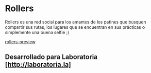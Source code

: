 # Rollers
Rollers es una red social para los amantes de los patines que busquen compartir sus rutas, los lugares que se encuentran en sus prácticas o simplemente una buena selfie ;)

[rollers-preview](https://carrz.github.io/assets/img/RedSocial.png)

## Desarrollado para Laboratoria [http://laboratoria.la]
